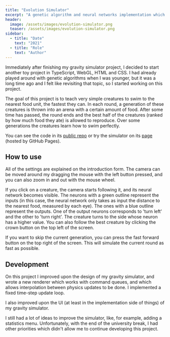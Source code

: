 ```yaml
---
title: "Evolution Simulator"
excerpt: "A genetic algorithm and neural networks implementation which runs on the browser."
header:
  image: /assets/images/evolution-simulator.png
  teaser: /assets/images/evolution-simulator.png
sidebar:
  - title: "Date"
    text: "2021"
  - title: "Role"
    text: "Author"
---
```


Immediately after finishing my gravity simulator project, I decided to start
another toy project in TypeScript, WebGL, HTML and CSS. I had already played
around with genetic algorithms when I was younger, but it was a long time ago
and I felt like revisiting that topic, so I started working on this project.

The goal of this project is to teach very simple creatures to swim to the
nearest food unit, the fastest they can. In each round, a generation of these
creatures is thrown into an arena with a certain amount of food. After some time
has passed, the round ends and the best half of the creatures (ranked by how
much food they ate) is allowed to reproduce. Over some generations the creatures
learn how to swim perfectly.

You can see the code in its
[public repo](https://github.com/RiscadoA/evolution-simulator) or try the
simulator on its [page](https://riscadoa.github.io/evolution-simulator/)
(hosted by GitHub Pages).

## How to use

All of the settings are explained on the introduction form. The camera can be
moved around my dragging the mouse with the left button pressed, and you can
also zoom in and out with the mouse wheel.

If you click on a creature, the camera starts following it, and its neural
network becomes visible. The neurons with a green outline represent the inputs
(in this case, the neural network only takes as input the distance to the
nearest food, measured by each eye). The ones with a blue outline represent the
outputs. One of the output neurons corresponds to 'turn left' and the other to
'turn right'. The creature turns to the side whose neuron has a higher value.
You can also follow the best creature by clicking the crown button on the top
left of the screen.

If you want to skip the current generation, you can press the fast forward
button on the top right of the screen. This will simulate the current round as
fast as possible.

## Development

On this project I improved upon the design of my gravity simulator, and wrote a
new renderer which works with command queues, and which allows interpolation
between physics updates to be done. I implemented a fixed time-step update loop.

I also improved upon the UI (at least in the implementation side of things) of
my gravity simulator.

I still had a lot of ideas to improve the simulator, like, for example, adding
a statistics menu. Unfortunately, with the end of the university break, I had
other priorities which didn't allow me to continue developing this project.
